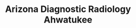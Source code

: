 ---
slug: arizona-diagnostic-radiology-ahwatukee
title: Arizona Diagnostic Radiology Ahwatukee
address: 4530 E. Ray Rd Suite 160
state: Arizona
stateAbbreviation: AZ
city: Phoenix
postal: 85044
url: https://www.arizonadiagnosticradiology.com/locations/ahwatukee
htmlHead: <meta name="description" content="Arizona Diagnostic Radiology - Ahwatukee offers MRI and CT scans including other imaging procedures such as DEXA, Mammography, Ultrasound and X-Ray."><link rel="canonical" href="https://www.arizonadiagnosticradiology.com/locations/ahwatukee" />
body: null
appointmentUrl: http://connect.azdrg.com
walkInTitle: Walk-In Hours
walkInDetails: Mon - Fri | 8:00 am - 4:00 pm
places:
- {
    name: "Arizona Diagnostic Radiology | Arizona Diagnostic Radiology Ahwatukee",
    longitude: -111.988633000000,
    latitude: 33.321161600000,
}
---